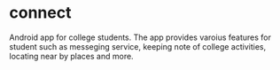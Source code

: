 # connect
Android app for college students. The app provides varoius features for student such as messeging service, keeping note of college activities, locating near by places and more.
